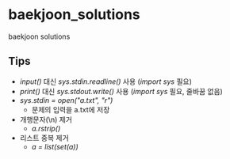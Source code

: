 # baekjoon_solutions
baekjoon solutions

## Tips
- *input()* 대신 *sys.stdin.readline()* 사용 (*import sys* 필요)
- *print()* 대신 *sys.stdout.write()* 사용 (*import sys* 필요, 줄바꿈 없음)
- *sys.stdin = open("a.txt", "r")*
  - 문제의 입력을 a.txt에 저장
- 개행문자(\n) 제거
  - *a.rstrip()*
- 리스트 중복 제거
  - *a = list(set(a))*
